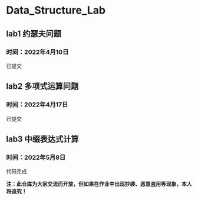 # Data_Structure_Lab

## lab1 约瑟夫问题

### 时间：2022年4月10日

已提交

## lab2 多项式运算问题

### 时间：2022年4月17日

已提交

## lab3 中缀表达式计算

### 时间：2022年5月8日

代码完成

**注：此仓库为大家交流而开放，但如果在作业中出现抄袭、恶意盗用等现象，本人将追究！**
